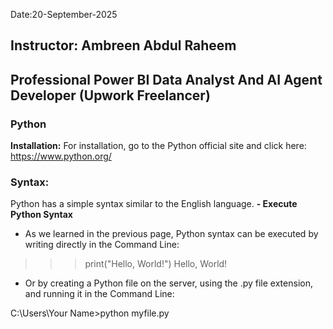 Date:20-September-2025
## Instructor: Ambreen Abdul Raheem
## Professional Power BI Data Analyst And AI Agent Developer (Upwork Freelancer)
### Python
**Installation:** For installation, go to the Python official site and click here: https://www.python.org/

### Syntax:
Python has a simple syntax similar to the English language.
**- Execute Python Syntax**
- As we learned in the previous page, Python syntax can be executed by writing directly in the Command Line:

>>> print("Hello, World!")
Hello, World!
- Or by creating a Python file on the server, using the .py file extension, and running it in the Command Line:

C:\Users\Your Name>python myfile.py
